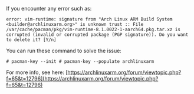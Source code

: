 If you encounter any error such as:

`error: vim-runtime: signature from "Arch Linux ARM Build System <builder@archlinuxarm.org>" is unknown trust
:: File /var/cache/pacman/pkg/vim-runtime-8.1.0022-1-aarch64.pkg.tar.xz is corrupted (invalid or corrupted package (PGP signature)).
Do you want to delete it? [Y/n] `

You can run these command to solve the issue:

`# pacman-key --init # pacman-key --populate archlinuxarm`

For more info, see here: [https://archlinuxarm.org/forum/viewtopic.php?f=65&t=12796](https://archlinuxarm.org/forum/viewtopic.php?f=65&t=12796)